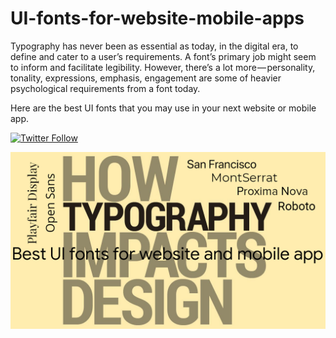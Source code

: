 # UI-fonts-for-website-mobile-apps

Typography has never been as essential as today, in the digital era, to define and cater to a user’s requirements. A font’s primary job might seem to inform and facilitate legibility. However, there’s a lot more — personality, tonality, expressions, emphasis, engagement are some of heavier psychological requirements from a font today.

Here are the best UI fonts that you may use in your next website or mobile app.

[![Twitter Follow](https://img.shields.io/twitter/follow/gabriel_theCode.svg?style=social)](https://twitter.com/gabriel_theCode) 



<img src="https://github.com/gabriel-TheCode/UI-fonts-for-website-mobile-apps/blob/master/cover-typography.png" alt="cover">
